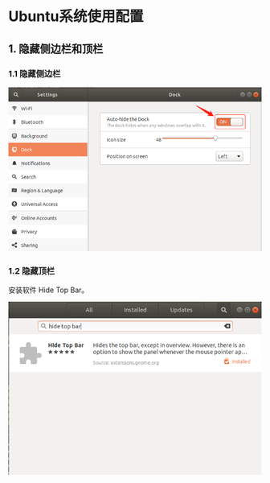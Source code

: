 # Ubuntu系统使用配置

## 1. 隐藏侧边栏和顶栏

### 1.1 隐藏侧边栏

![](../../../assets/images/EmbeddedSystem/linux/embedded_linux_dev_env/ubuntu/ubuntu_hide_sidebar.png)

### 1.2 隐藏顶栏

安装软件 Hide Top Bar。

![](../../../assets/images/EmbeddedSystem/linux/embedded_linux_dev_env/ubuntu/ubuntu_hide_topbar.png)
